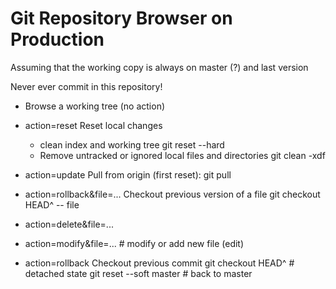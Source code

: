 # Git Repository Browser on Production

Assuming that the working copy is always on master (?) and last version

Never ever commit in this repository!

* Browse a working tree (no action)

* action=reset
  Reset local changes
    * clean index and working tree
        git reset --hard
    * Remove untracked or ignored local files and directories
        git clean -xdf

* action=update
  Pull from origin (first reset):
    git pull

* action=rollback&file=...
  Checkout previous version of a file
    git checkout HEAD^ -- file

* action=delete&file=...
* action=modify&file=... # modify or add new file (edit)

* action=rollback
  Checkout previous commit
    git checkout HEAD^      # detached state
    git reset --soft master # back to master

